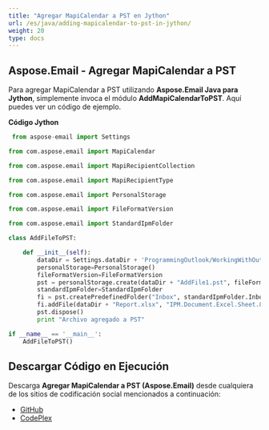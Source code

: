 ```yaml
---
title: "Agregar MapiCalendar a PST en Jython"
url: /es/java/adding-mapicalendar-to-pst-in-jython/
weight: 20
type: docs
---
```


## **Aspose.Email - Agregar MapiCalendar a PST**
Para agregar MapiCalendar a PST utilizando **Aspose.Email Java para Jython**, simplemente invoca el módulo **AddMapiCalendarToPST**. Aquí puedes ver un código de ejemplo.

**Código Jython**

```python
 from aspose-email import Settings

from com.aspose.email import MapiCalendar

from com.aspose.email import MapiRecipientCollection

from com.aspose.email import MapiRecipientType

from com.aspose.email import PersonalStorage

from com.aspose.email import FileFormatVersion

from com.aspose.email import StandardIpmFolder

class AddFileToPST:

    def __init__(self):
        dataDir = Settings.dataDir + 'ProgrammingOutlook/WorkingWithOutlookPersonalStorage/AddFileToPST/'
        personalStorage=PersonalStorage()
        fileFormatVersion=FileFormatVersion
        pst = personalStorage.create(dataDir + "AddFile1.pst", fileFormatVersion.Unicode)
        standardIpmFolder=StandardIpmFolder
        fi = pst.createPredefinedFolder("Inbox", standardIpmFolder.Inbox)
        fi.addFile(dataDir + "Report.xlsx", "IPM.Document.Excel.Sheet.8")
        pst.dispose()
        print "Archivo agregado a PST"

if __name__ == '__main__':
    AddFileToPST()
```
## **Descargar Código en Ejecución**
Descarga **Agregar MapiCalendar a PST (Aspose.Email)** desde cualquiera de los sitios de codificación social mencionados a continuación:

- [GitHub](https://github.com/aspose-email/Aspose.Email-for-Java/releases/tag/Aspose.Email_Java_for_Jython-v1.0)
- [CodePlex](https://archive.codeplex.com/?p=asposeemailjavajython)